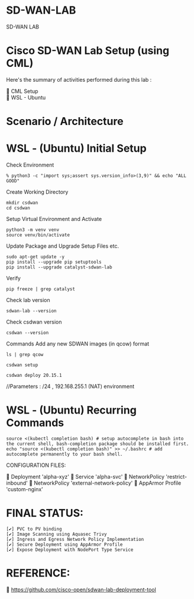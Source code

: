 # SD-WAN-LAB
SD-WAN LAB

# Cisco SD-WAN Lab Setup (using CML) 

Here's the summary of activities performed during this lab :

🔘 CML Setup   
🔘 WSL - Ubuntu 

# Scenario / Architecture



# WSL - (Ubuntu) Initial Setup 

Check Environment
```
% python3 -c "import sys;assert sys.version_info>(3,9)" && echo "ALL GOOD"
```

Create Working Directory
```
mkdir csdwan
cd csdwan
```

Setup Virtual Environment and Activate 
```
python3 -m venv venv
source venv/bin/activate
```

Update Package and Upgrade Setup Files etc.
```
sudo apt-get update -y 
pip install --upgrade pip setuptools
pip install --upgrade catalyst-sdwan-lab
```

Verify
```
pip freeze | grep catalyst
```


Check lab version
```
sdwan-lab --version
```


Check csdwan version
```
csdwan --version
```

Commands
Add any new SDWAN images (in qcow) format 
```
ls | grep qcow
```



```
csdwan setup
```


```
csdwan deploy 20.15.1
```
//Parameters : /24 , 192.168.255.1 (NAT) environment


# WSL - (Ubuntu) Recurring Commands 


```
source <(kubectl completion bash) # setup autocomplete in bash into the current shell, bash-completion package should be installed first.
echo "source <(kubectl completion bash)" >> ~/.bashrc # add autocomplete permanently to your bash shell.
```


CONFIGURATION FILES:

🔗 Deployment 'alpha-xyz'
🔗 Service 'alpha-svc'
🔗 NetworkPolicy 'restrict-inbound'
🔗 NetworkPolicy 'external-network-policy'
🔗 AppArmor Profile 'custom-nginx'


# FINAL STATUS:

    [✔️] PVC to PV binding
    [✔️] Image Scanning using Aquasec Trivy
    [✔️] Ingress and Egress Network Policy Implementation
    [✔️] Secure Deployment using AppArmor Profile
    [✔️] Expose Deployment with NodePort Type Service




# REFERENCE:

🔗 https://github.com/cisco-open/sdwan-lab-deployment-tool
